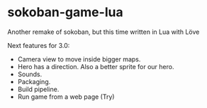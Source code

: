 # sokoban-game-lua
Another remake of sokoban, but this time written in Lua with Löve

Next features for 3.0:

- Camera view to move inside bigger maps.
- Hero has a direction. Also a better sprite for our hero.
- Sounds.
- Packaging.
- Build pipeline.
- Run game from a web page (Try)
